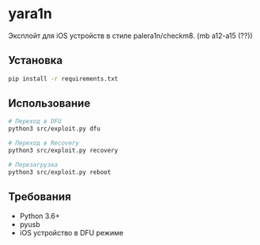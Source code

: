# yara1n

Эксплойт для iOS устройств в стиле palera1n/checkm8. (mb a12-a15 (??))

## Установка

```bash
pip install -r requirements.txt
```

## Использование

```bash
# Переход в DFU
python3 src/exploit.py dfu

# Переход в Recovery
python3 src/exploit.py recovery

# Перезагрузка
python3 src/exploit.py reboot
```

## Требования

- Python 3.6+
- pyusb
- iOS устройство в DFU режиме 